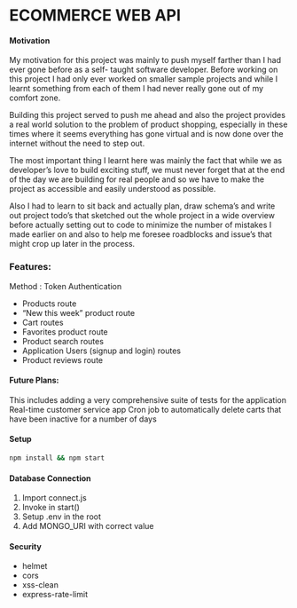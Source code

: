 # ECOMMERCE WEB API 


#### Motivation

My motivation for this project was mainly to push myself farther than I had ever gone before as a self- taught   software developer. Before working on this project I had only ever worked on smaller sample projects and while I learnt something from each of them I had never really gone out of my comfort zone.

Building this project served to push me ahead and also  the project provides a real world solution to the problem of product shopping, especially in these times where it seems everything has gone virtual and is now done over the internet without the need to step out.

The most important thing I learnt here was mainly the fact that while we as developer’s love to build exciting stuff, we must never forget that at the end of the day we are building for real people and so we have to make the project as accessible and easily understood as possible.

Also I had to learn to sit back and actually plan, draw schema’s and write out project todo’s  that sketched out the whole project in a wide overview before actually setting out to code to minimize the number of mistakes I made earlier on and also to help me foresee roadblocks and issue’s that might crop up later in the process.


### Features:
Method : Token Authentication
-   Products route
-   “New this week”  product route 
-	Cart routes
-	Favorites product route
-   Product search routes
-   Application Users (signup and login) routes
-   Product reviews route


#### Future Plans:
This includes adding a very comprehensive suite of tests for the application 
Real-time customer service app
Cron job to automatically delete carts that have been inactive for a number of days


#### Setup

```bash
npm install && npm start
```

#### Database Connection

1. Import connect.js
2. Invoke in start()
3. Setup .env in the root
4. Add MONGO_URI with correct value

#### Security

- helmet
- cors
- xss-clean
- express-rate-limit


